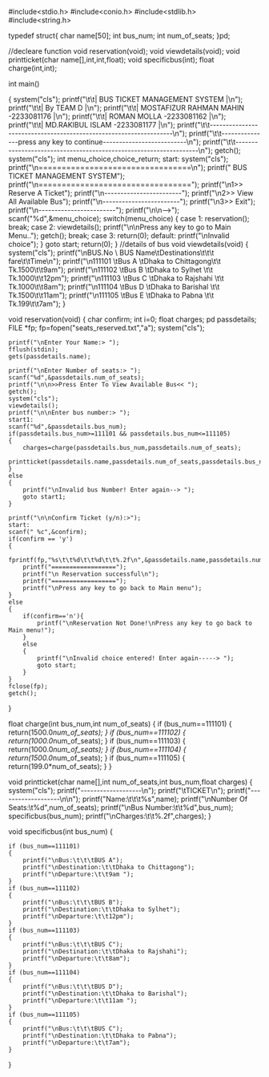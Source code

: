#include<stdio.h>
#include<conio.h>
#include<stdlib.h>
#include<string.h>


typedef struct{
	char name[50];
	int bus_num;
	int num_of_seats;
}pd;




//decleare function
void reservation(void);
void viewdetails(void);
void printticket(char name[],int,int,float);
void specificbus(int);
float charge(int,int);



int main()

{
		system("cls");
	printf("\t\t|               BUS TICKET MANAGEMENT SYSTEM                     |\n");
    printf("\t\t|                        By TEAM D                               |\n");
    printf("\t\t|               MOSTAFIZUR RAHMAN MAHIN -2233081176              |\n");
    printf("\t\t|               ROMAN MOLLA             -2233081162              |\n");
    printf("\t\t|               MD.RAKIBUL ISLAM        -2233081177              |\n");
    printf("\t\t------------------------------------------------------------------\n");
    printf("\t\t---------------press any key to continue--------------------------\n");
    printf("\t\t------------------------------------------------------------------\n");
	getch();
    system("cls");
	int menu_choice,choice_return;
	start:
	system("cls");
	printf("\n=================================\n");
	printf("    BUS TICKET MANAGEMENT SYSTEM");
	printf("\n=================================");
	printf("\n1>> Reserve A Ticket");
	printf("\n------------------------");
	printf("\n2>> View All Available Bus");
	printf("\n------------------------");
	printf("\n3>> Exit");
	printf("\n------------------------");
	printf("\n\n-->");
	scanf("%d",&menu_choice);
	switch(menu_choice)
	{
		case 1:
			reservation();
			break;
		case 2:
			viewdetails();
			printf("\n\nPress any key to go to Main Menu..");
			getch();
			break;
		case 3:
			return(0);
		default:
			printf("\nInvalid choice");
	}
	goto start;
	return(0);
}
//details of bus
void viewdetails(void)
{
	system("cls");
	printf("\nBUS.No    \      BUS Name\tDestinations\t\t\t    fare\t\tTime\n");
	printf("\n111101  \tBus A         \tDhaka to Chittagong\t\t    Tk.1500\t\t9am");
	printf("\n111102  \tBus B         \tDhaka to Sylhet    \t\t    Tk.1000\t\t12pm");
	printf("\n111103  \tBus C         \tDhaka to Rajshahi  \t\t    Tk.1000\t\t8am");
	printf("\n111104  \tBus D         \tDhaka to Barishal  \t\t    Tk.1500\t\t11am");
	printf("\n111105  \tBus E         \tDhaka to Pabna     \t\t    Tk.199\t\t7am");
}


void reservation(void)
{
	char confirm;
	int i=0;
	float charges;
	pd passdetails;
	FILE *fp;
	fp=fopen("seats_reserved.txt","a");
	system("cls");

	printf("\nEnter Your Name:> ");
	fflush(stdin);
	gets(passdetails.name);

	printf("\nEnter Number of seats:> ");
	scanf("%d",&passdetails.num_of_seats);
	printf("\n\n>>Press Enter To View Available Bus<< ");
	getch();
	system("cls");
	viewdetails();
	printf("\n\nEnter bus number:> ");
	start1:
	scanf("%d",&passdetails.bus_num);
	if(passdetails.bus_num>=111101 && passdetails.bus_num<=111105)
	{
		charges=charge(passdetails.bus_num,passdetails.num_of_seats);
		printticket(passdetails.name,passdetails.num_of_seats,passdetails.bus_num,charges);
	}
	else
	{
		printf("\nInvalid bus Number! Enter again--> ");
		goto start1;
	}

	printf("\n\nConfirm Ticket (y/n):>");
	start:
	scanf(" %c",&confirm);
	if(confirm == 'y')
	{
		fprintf(fp,"%s\t\t%d\t\t%d\t\t%.2f\n",&passdetails.name,passdetails.num_of_seats,passdetails.bus_num,charges);
		printf("==================");
		printf("\n Reservation successful\n");
		printf("==================");
		printf("\nPress any key to go back to Main menu");
	}
	else
	{
		if(confirm=='n'){
			printf("\nReservation Not Done!\nPress any key to go back to  Main menu!");
		}
		else
		{
			printf("\nInvalid choice entered! Enter again-----> ");
			goto start;
		}
	}
	fclose(fp);
	getch();
}

float charge(int bus_num,int num_of_seats)
{
		if (bus_num==111101)
	{
		return(1500.0*num_of_seats);
	}
	if (bus_num==111102)
	{
		return(1000.0*num_of_seats);
	}
	if (bus_num==111103)
	{
		return(1000.0*num_of_seats);
	}
	if (bus_num==111104)
	{
		return(1500.0*num_of_seats);
	}
	if (bus_num==111105)
	{
		return(199.0*num_of_seats);
	}
}

void printticket(char name[],int num_of_seats,int bus_num,float charges)
{
	system("cls");
	printf("-------------------\n");
	printf("\tTICKET\n");
	printf("-------------------\n\n");
	printf("Name:\t\t\t%s",name);
	printf("\nNumber Of Seats:\t%d",num_of_seats);
	printf("\nBus Number:\t\t%d",bus_num);
	specificbus(bus_num);
	printf("\nCharges:\t\t%.2f",charges);
}

void specificbus(int bus_num)
{

	if (bus_num==111101)
	{
		printf("\nBus:\t\t\tBUS A");
		printf("\nDestination:\t\tDhaka to Chittagong");
		printf("\nDeparture:\t\t9am ");
	}
	if (bus_num==111102)
	{
		printf("\nBus:\t\t\tBUS B");
		printf("\nDestination:\t\tDhaka to Sylhet");
		printf("\nDeparture:\t\t12pm");
	}
	if (bus_num==111103)
	{
		printf("\nBus:\t\t\tBUS C");
		printf("\nDestination:\t\tDhaka to Rajshahi");
		printf("\nDeparture:\t\t8am");
	}
	if (bus_num==111104)
	{
		printf("\nBus:\t\t\tBUS D");
		printf("\nDestination:\t\tDhaka to Barishal");
		printf("\nDeparture:\t\t11am ");
	}
	if (bus_num==111105)
	{
		printf("\nBus:\t\t\tBUS C");
		printf("\nDestination:\t\tDhaka to Pabna");
		printf("\nDeparture:\t\t7am");
	}

}


